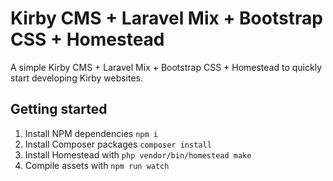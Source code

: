 # Kirby CMS + Laravel Mix + Bootstrap CSS + Homestead

A simple Kirby CMS + Laravel Mix + Bootstrap CSS + Homestead to quickly start developing Kirby websites.

## Getting started

1. Install NPM dependencies `npm i`
2. Install Composer packages `composer install`
3. Install Homestead with `php vendor/bin/homestead make`
4. Compile assets with `npm run watch`
